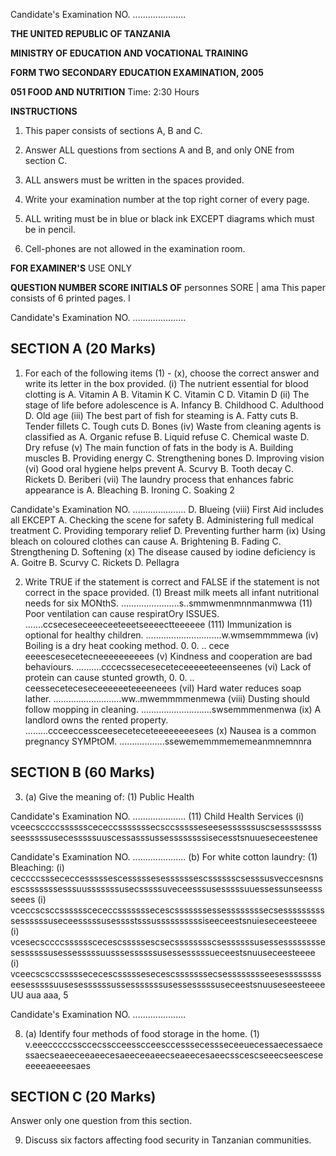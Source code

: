 Candidate's Examination NO. .....................

**THE UNITED REPUBLIC OF TANZANIA**

**MINISTRY OF EDUCATION AND VOCATIONAL TRAINING**

**FORM TWO SECONDARY EDUCATION EXAMINATION, 2005**

**051 FOOD AND NUTRITION**
Time: 2:30 Hours

**INSTRUCTIONS**

1. This paper consists of sections A, B and C.

2. Answer ALL questions from sections A and B,
and only ONE from section C.

3. ALL answers must be written in the spaces provided.

4. Write your examination number at the top right corner of every page.

5. ALL writing must be in blue or black ink EXCEPT
diagrams which must be in pencil.

6. Cell-phones are not allowed in the examination room.

**FOR EXAMINER'S**
USE ONLY

**QUESTION NUMBER SCORE INITIALS OF**
personnes SORE | ama
This paper consists of 6 printed pages.
l

Candidate's Examination NO. .....................

## SECTION A (20 Marks)

1. For each of the following items (1) - (x), choose the correct answer and write its letter in the box provided.
(i) The nutrient essential for blood clotting is
A. Vitamin A
B. Vitamin K
C. Vitamin C
D. Vitamin D
(ii) The stage of life before adolescence is
A. Infancy
B. Childhood
C. Adulthood
D. Old age
(iii) The best part of fish for steaming is
A. Fatty cuts
B. Tender fillets
C. Tough cuts
D. Bones
(iv) Waste from cleaning agents is classified as
A. Organic refuse
B. Liquid refuse
C. Chemical waste
D. Dry refuse
(v) The main function of fats in the body is
A. Building muscles
B. Providing energy
C. Strengthening bones
D. Improving vision
(vi) Good oral hygiene helps prevent
A. Scurvy
B. Tooth decay
C. Rickets
D. Beriberi
(vii) The laundry process that enhances fabric appearance is
A. Bleaching
B. Ironing
C. Soaking
2

Candidate's Examination NO. .....................
D. Blueing
(viii) First Aid includes all EKCEPT
A. Checking the scene for safety
B. Administering full medical treatment
C. Providing temporary relief
D. Preventing further harm
(ix) Using bleach on coloured clothes can cause
A. Brightening
B. Fading
C. Strengthening
D. Softening
(x) The disease caused by iodine deficiency is
A. Goitre
B. Scurvy
C. Rickets
D. Pellagra

2. Write TRUE if the statement is correct and FALSE if the statement is not correct in the space provided.
(1) Breast milk meets all infant nutritional needs for six MONthS. .......................s..smmwmenmnnmanmwwa
(11) Poor ventilation can cause respiratOry ISSUES. .......ccseceseceeeceeteeetseeeectteeeeee
(111) Immunization is optional for healthy children. ..............................w.wmsemmmmewa
(iv) Boiling is a dry heat cooking method. 0. 0. .. cece eeeescesecetecneeeeeeeeees
(v) Kindness and cooperation are bad behaviours. ..........cccecsseceseceteceeeeeteeenseenes
(vi) Lack of protein can cause stunted growth, 0. 0. .. ceesseceteceseceeeeeeteeeeneees
(vil) Hard water reduces soap lather. ...........................ww..mwemmmmenmewa
(viii) Dusting should follow mopping in cleaning. ............................swsemmmenmenwa
(ix) A landlord owns the rented property. .........ccceeccessceeseceteceteeeeeeeesees
(x) Nausea is a common pregnancy SYMPtOM. ..................ssewememmmememeanmnemnnra

## SECTION B (60 Marks)

3. (a) Give the meaning of:
(1) Public Health

Candidate's Examination NO. .....................
(11) Child Health Services
(i) vceecsccccsssssscececcsssssssecsccssssseseesessssssuscsesssssssssseesssssusecesssssuuscessasssussessssssssisecesstsnuueseceestenee

Candidate's Examination NO. .....................
(b) For white cotton laundry:
(1) Bleaching:
(i) ceccccsssececcesssssescesssssesessssssescsssssscsesssusveccesnsnsescsssssssesssuusssssssusecsssssuveceesssusesssssuuessessunseesssseees
(i) vceccscsccsssssscececcsssssssecescsssssssessessssssssecsessssssssssessssssuseceesssssusesssstsssussssssssssiseeceestsnuieseceesteeee
(i) vcesecsccccsssssscecescsssssescsecsssssssscsessssssusessessssssssesessssssusessesssssuusssessssssusessesssssueceestsnuuseceesteeee
(i) vceecscsccsssssececescsssssesecescsssssssecsesssssssseesesssssssseesesssssuusesessssssussesssssssusessesssssuseceestsnuuseseesteeee
UU aua aaa,
5

Candidate's Examination NO. .....................

8. (a) Identify four methods of food storage in the home.
(1) v.eeecccccssccecsscceesscceesccesssecessseceeuecessaecessaecessaecseaeeceeaeecesaeeceeaeecseaeecesaeecsscescseeecseesceseeeeeaeeeesaes

## SECTION C (20 Marks)
Answer only one question from this section.

9. Discuss six factors affecting food security in Tanzanian communities.